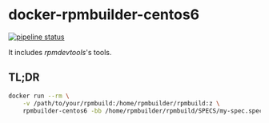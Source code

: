 # docker-rpmbuilder-centos6

[![pipeline status](https://gitlab.com/le-garff-yoann/docker-rpmbuilder-centos6/badges/master/pipeline.svg)](https://gitlab.com/le-garff-yoann/docker-rpmbuilder-centos6/pipelines)

It includes *rpmdevtools*'s tools.

## TL;DR

```bash
docker run --rm \
    -v /path/to/your/rpmbuild:/home/rpmbuilder/rpmbuild:z \
    rpmbuilder-centos6 -bb /home/rpmbuilder/rpmbuild/SPECS/my-spec.spec
```
